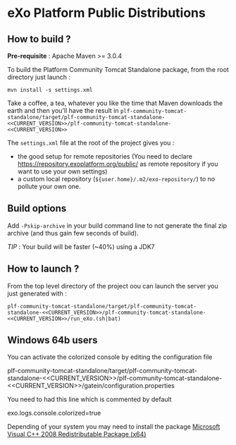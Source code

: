 eXo Platform Public Distributions
=================================

How to build ?
--------------

**Pre-requisite** : Apache Maven >= 3.0.4

To build the Platform Community Tomcat Standalone package, from the root directory just launch :

    mvn install -s settings.xml

Take a coffee, a tea, whatever you like the time that Maven downloads the earth and then you'll have the result in `plf-community-tomcat-standalone/target/plf-community-tomcat-standalone-<<CURRENT_VERSION>>/plf-community-tomcat-standalone-<<CURRENT_VERSION>>`

The `settings.xml` file at the root of the project gives you :

*   the good setup for remote repositories (You need to declare <https://repository.exoplatform.org/public/> as remote repository if you want to use your own settings)
*   a custom local repository (`${user.home}/.m2/exo-repository/`) to no pollute your own one.

Build options
-------------

Add `-Pskip-archive` in your build command line to not generate the final zip archive (and thus gain few seconds of build).

*TIP* : Your build will be faster (~40%) using a JDK7

How to launch ?
---------------

From the top level directory of the project oou can launch the server you just generated with :

    plf-community-tomcat-standalone/target/plf-community-tomcat-standalone-<<CURRENT_VERSION>>/plf-community-tomcat-standalone-<<CURRENT_VERSION>>/run_eXo.(sh|bat)

Windows 64b users
-----------------

You can activate the colorized console by editing the configuration file

   plf-community-tomcat-standalone/target/plf-community-tomcat-standalone-<<CURRENT_VERSION>>/plf-community-tomcat-standalone-<<CURRENT_VERSION>>/gatein/configuration.properties

You need to had this line which is commented by default

   exo.logs.console.colorized=true

Depending of your system you may need to install the package [Microsoft Visual C++ 2008 Redistributable Package (x64)](http://www.microsoft.com/en-us/download/confirmation.aspx?id=15336)
